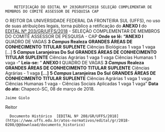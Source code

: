         RETIFICAÇÃO DO EDITAL Nº 203GRUFFS2018 SELEÇÃO COMPLEMENTAR DE MEMBROS DO COMITÊ ASSESSOR DE PESQUISA CAP  

 O REITOR DA UNIVERSIDADE FEDERAL DA FRONTEIRA SUL (UFFS), no uso de suas atribuições legais, torna público a retificação do **ANEXO I** do [EDITAL Nº 203/GR/UFFS/2018](https://www.uffs.edu.br/atos-normativos/edital/gr/2018-0203)  - SELEÇÃO COMPLEMENTAR DE MEMBROS DO COMITÊ ASSESSOR DE PESQUISA - CAP   **Onde se lê:**  **“ANEXO I**  QUADRO DE VAGAS  **3 *Campus* Realeza**      **GRANDES ÁREAS DE CONHECIMENTO**    **TITULAR**    **SUPLENTE**      Ciências Biológicas   1 vaga   1 vaga     [...] **5 *Campus* Laranjeiras Do Sul**      **GRANDES ÁREAS DE CONHECIMENTO**    **TITULAR**    **SUPLENTE**      Ciências Agrárias   1 vaga   1 vaga     Ciências Humanas   1 vaga   -“       **Leia-se:**  “ **ANEXO I**  QUADRO DE VAGAS  **3 *Campus* Realeza**      **GRANDES ÁREAS DE CONHECIMENTO**    **TITULAR**    **SUPLENTE**      Ciências Agrárias   -   1 vaga     **[...]**  **5 *Campus* Laranjeiras Do Sul**      **GRANDES ÁREAS DE CONHECIMENTO**    **TITULAR**    **SUPLENTE**      Ciências Agrárias   1 vaga   1 vaga     Ciências Humanas   1 vaga   -     Ciências Sociais Aplicadas   1 vaga   1 vaga”            **Data do ato:** Chapecó-SC, 08 de março de 2018.   
 

    Jaime Giolo   
 Reitor 

      Documento Histórico  [EDITAL Nº 208/GR/UFFS/2018](https://www.uffs.edu.br/atos-normativos/edital/gr/2018-0208/@@download/documento_historico)     
      
